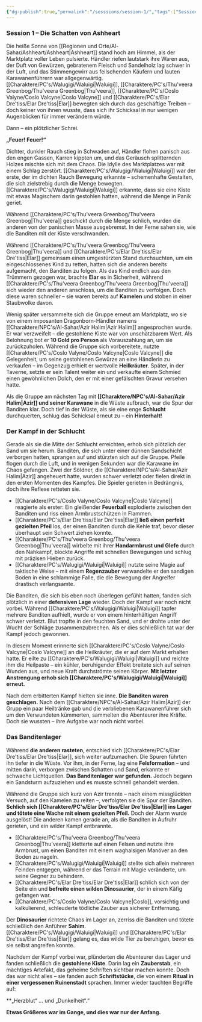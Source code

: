 ```yaml
---
{"dg-publish":true,"permalink":"/sesssions/session-1/","tags":["Session","DND"]}
---
```


### **Session 1 – Die Schatten von Ashheart**

Die heiße Sonne von [[Regionen und Orte/Al-Sahar/Ashheart/Ashheart\|Ashheart]] stand hoch am Himmel, als der Marktplatz voller Leben pulsierte. Händler riefen lautstark ihre Waren aus, der Duft von Gewürzen, gebratenem Fleisch und Sandelholz lag schwer in der Luft, und das Stimmengewirr aus feilschenden Käufern und lauten Karawanenführern war allgegenwärtig. [[Charaktere/PC's/Walugigi/Waluigi\|Waluigi]], [[Charaktere/PC's/Thu'veera Greenbog/Thu'veera Greenbog\|Thu'veera]], [[Charaktere/PC's/Coslo Valyne/Coslo Valcyne\|Coslo Valcyne]] und [[Charaktere/PC's/Elar Dre'tiss/Elar Dre'tiss\|Elar]] bewegten sich durch das geschäftige Treiben – doch keiner von ihnen wusste, dass sich ihr Schicksal in nur wenigen Augenblicken für immer verändern würde.

Dann – ein plötzlicher Schrei.

**„Feuer! Feuer!“**

Dichter, dunkler Rauch stieg in Schwaden auf, Händler flohen panisch aus den engen Gassen, Karren kippten um, und das Geräusch splitternden Holzes mischte sich mit dem Chaos. Die Idylle des Marktplatzes war mit einem Schlag zerstört. [[Charaktere/PC's/Walugigi/Waluigi\|Waluigi]] war der erste, der im dichten Rauch Bewegung erkannte – schemenhafte Gestalten, die sich zielstrebig durch die Menge bewegten. [[Charaktere/PC's/Walugigi/Waluigi\|Waluigi]] erkannte, dass sie eine Kiste mit etwas Magischem darin gestohlen hatten, während die Menge in Panik geriet. 

Während [[Charaktere/PC's/Thu'veera Greenbog/Thu'veera Greenbog\|Thu'veera]] geschickt durch die Menge schlich, wurden die anderen von der panischen Masse ausgebremst. In der Ferne sahen sie, wie die Banditen mit der Kiste verschwanden.

Während [[Charaktere/PC's/Thu'veera Greenbog/Thu'veera Greenbog\|Thu'veera]] und [[Charaktere/PC's/Elar Dre'tiss/Elar Dre'tiss\|Elar]] gemeinsam einen umgestürzten Stand durchsuchten, um ein eingeschlossenes Kind zu retten, hatten sich die anderen bereits aufgemacht, den Banditen zu folgen. Als das Kind endlich aus den Trümmern gezogen war, brachte **Elar** es in Sicherheit, während [[Charaktere/PC's/Thu'veera Greenbog/Thu'veera Greenbog\|Thu'veera]] sich wieder den anderen anschloss, um die Banditen zu verfolgen. Doch diese waren schneller – sie waren bereits auf **Kamelen** und stoben in einer Staubwolke davon.

Wenig später versammelte sich die Gruppe erneut am Marktplatz, wo sie von einem imposanten Dragonborn-Händler namens [[Charaktere/NPC's/Al-Sahar/Azir Halim\|Azir Halim]] angesprochen wurde. Er war verzweifelt – die gestohlene Kiste war von unschätzbarem Wert. Als Belohnung bot er **10 Gold pro Person** als Vorauszahlung an, um sie zurückzuholen. Während die Gruppe sich vorbereitete, nutzte [[Charaktere/PC's/Coslo Valyne/Coslo Valcyne\|Coslo Valcyne]] die Gelegenheit, um seine gestohlenen Gewürze an eine Händlerin zu verkaufen – im Gegenzug erhielt er wertvolle **Heilkräuter**. Später, in der Taverne, setzte er sein Talent weiter ein und verkaufte einem Schmied einen gewöhnlichen Dolch, den er mit einer gefälschten Gravur versehen hatte.

Als die Gruppe am nächsten Tag mit **[[Charaktere/NPC's/Al-Sahar/Azir Halim\|Azir]] und seiner Karawane** in die Wüste aufbrach, war die Spur der Banditen klar. Doch tief in der Wüste, als sie eine enge **Schlucht** durchquerten, schlug das Schicksal erneut zu – ein **Hinterhalt!**

### **Der Kampf in der Schlucht**

Gerade als sie die Mitte der Schlucht erreichten, erhob sich plötzlich der Sand um sie herum. Banditen, die sich unter einer dünnen Sandschicht verborgen hatten, sprangen auf und stürzten sich auf die Gruppe. Pfeile flogen durch die Luft, und in wenigen Sekunden war die Karawane im Chaos gefangen. Zwei der Söldner, die [[Charaktere/NPC's/Al-Sahar/Azir Halim\|Azir]] angeheuert hatte, wurden schwer verletzt oder fielen direkt in den ersten Momenten des Kampfes. Die Spieler gerieten in Bedrängnis, doch ihre Reflexe retteten sie.

- [[Charaktere/PC's/Coslo Valyne/Coslo Valcyne\|Coslo Valcyne]] reagierte als erster: Ein gleißender **Feuerball** explodierte zwischen den Banditen und riss einen Armbrustschützen in Flammen.
- [[Charaktere/PC's/Elar Dre'tiss/Elar Dre'tiss\|Elar]] **ließ einen perfekt gezielten Pfeil** los, der einen Banditen durch die Kehle traf, bevor dieser überhaupt sein Schwert ziehen konnte.
- [[Charaktere/PC's/Thu'veera Greenbog/Thu'veera Greenbog\|Thu'veera]] wirbelte mit ihrer **Handarmbrust und Glefe** durch den Nahkampf, blockte Angriffe mit schnellen Bewegungen und schlug mit präzisen Hieben zurück.
-  [[Charaktere/PC's/Walugigi/Waluigi\|Waluigi]] nutzte seine Magie auf taktische Weise – mit einem **Regenzauber** verwandelte er den sandigen Boden in eine schlammige Falle, die die Bewegung der Angreifer drastisch verlangsamte.

Die Banditen, die sich bis eben noch überlegen gefühlt hatten, fanden sich plötzlich in einer **defensiven Lage** wieder. Doch der Kampf war noch nicht vorbei. Während  [[Charaktere/PC's/Walugigi/Waluigi\|Waluigi]] tapfer mehrere Banditen aufhielt, wurde er von einem hinterhältigen Angriff schwer verletzt. Blut tropfte in den feuchten Sand, und er drohte unter der Wucht der Schläge zusammenzubrechen. Als er dies schließlich tat war der Kampf jedoch gewonnen.

In diesem Moment erinnerte sich [[Charaktere/PC's/Coslo Valyne/Coslo Valcyne\|Coslo Valcyne]] an die Heilkräuter, die er auf dem Markt erhalten hatte. Er eilte zu  [[Charaktere/PC's/Walugigi/Waluigi\|Waluigi]] und reichte ihm die Heilpaste – ein kühler, beruhigender Effekt breitete sich auf seinen Wunden aus, und neue Kraft durchströmte seinen Körper. **Mit letzter Anstrengung erhob sich  [[Charaktere/PC's/Walugigi/Waluigi\|Waluigi]] erneut.**

Nach dem erbitterten Kampf hielten sie inne. **Die Banditen waren geschlagen.** Nach dem [[Charaktere/NPC's/Al-Sahar/Azir Halim\|Azir]] der Grupp ein paar Heiltränke gab und die verbliebenen Karawanenführer sich um den Verwundeten kümmerten, sammelten die Abenteurer ihre Kräfte. Doch sie wussten – ihre Aufgabe war noch nicht vorbei.

### **Das Banditenlager**

Während **die anderen rasteten**, entschied sich [[Charaktere/PC's/Elar Dre'tiss/Elar Dre'tiss\|Elar]], sich weiter aufzumachen. Die Spuren führten ihn tiefer in die Wüste. Vor ihm, in der Ferne, lag eine **Felsformation** – und mitten darin, verborgen zwischen Schatten und Sand, erkannte er schwache Lichtquellen. **Das Banditenlager war gefunden.** Jedoch begann ein Sandsturm aufzuziehen und es musste schnell gehandelt werden. 

Während die Gruppe sich kurz von Azir trennte – nach einem missglückten Versuch, auf den Kamelen zu reiten –, verfolgten sie die Spur der Banditen. **Schlich sich [[Charaktere/PC's/Elar Dre'tiss/Elar Dre'tiss\|Elar]] ins Lager und tötete eine Wache mit einem gezielten Pfeil.** Doch der Alarm wurde ausgelöst! Die anderen kamen gerade an, als die Banditen in Aufruhr gerieten, und ein wilder Kampf entbrannte. 

- [[Charaktere/PC's/Thu'veera Greenbog/Thu'veera Greenbog\|Thu'veera]] kletterte auf einen Felsen und nutzte ihre Armbrust, um einen Banditen mit einem waghalsigen Manöver an den Boden zu nageln.
- [[Charaktere/PC's/Walugigi/Waluigi\|Waluigi]] stellte sich allein mehreren Feinden entgegen, während er das Terrain mit Magie veränderte, um seine Gegner zu behindern.
- [[Charaktere/PC's/Elar Dre'tiss/Elar Dre'tiss\|Elar]] schlich sich von der Seite ein und **befreite einen wilden Dinosaurier**, der in einem Käfig gefangen war.
- [[Charaktere/PC's/Coslo Valyne/Coslo Valcyne\|Coslo]], vorsichtig und kalkulierend, schleuderte tödliche Zauber aus sicherer Entfernung.
 
Der **Dinosaurier** richtete Chaos im Lager an, zerriss die Banditen und tötete schließlich den Anführer **Sahim**. [[Charaktere/PC's/Walugigi/Waluigi\|Waluigi]] und [[Charaktere/PC's/Elar Dre'tiss/Elar Dre'tiss\|Elar]] gelang es, das wilde Tier zu beruhigen, bevor es sie selbst angreifen konnte.

Nachdem der Kampf vorbei war, plünderten die Abenteurer das Lager und fanden schließlich die **gestohlene Kiste**. Darin lag ein **Zauberstab**, ein mächtiges Artefakt, das geheime Schriften sichtbar machen konnte. Doch das war nicht alles – sie fanden auch **Schriftstücke**, die von einem **Ritual in einer vergessenen Ruinenstadt** sprachen. Immer wieder tauchten Begriffe auf:

**„Herzblut“ … und „Dunkelheit“.“

**Etwas Größeres war im Gange, und dies war nur der Anfang.**

